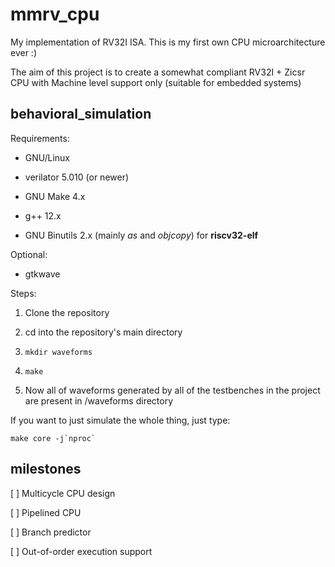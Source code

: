 # mmrv\_cpu

My implementation of RV32I ISA. This is my first own CPU microarchitecture ever :)

The aim of this project is to create a somewhat compliant RV32I + Zicsr CPU with Machine level support only (suitable for embedded systems)

## behavioral\_simulation

Requirements:

* GNU/Linux

* verilator 5.010 (or newer)

* GNU Make 4.x

* g++ 12.x

* GNU Binutils 2.x (mainly *as* and *objcopy*) for **riscv32-elf**

Optional:

* gtkwave


Steps:


1. Clone the repository

2. cd into the repository's main directory

3. ``mkdir waveforms``

4. ``make``

5. Now all of waveforms generated by all of the testbenches in the project are present in /waveforms directory

If you want to just simulate the whole thing, just type:

```
make core -j`nproc`
```

## milestones

[ ] Multicycle CPU design

[ ] Pipelined CPU

[ ] Branch predictor

[ ] Out-of-order execution support


